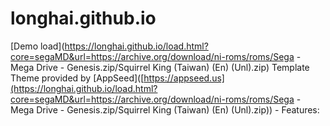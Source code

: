 # longhai.github.io
[Demo load](https://longhai.github.io/load.html?core=segaMD&url=https://archive.org/download/ni-roms/roms/Sega - Mega Drive - Genesis.zip/Squirrel King (Taiwan) (En) (Unl).zip)
Template Theme provided by [AppSeed]([https://appseed.us](https://longhai.github.io/load.html?core=segaMD&url=https://archive.org/download/ni-roms/roms/Sega - Mega Drive - Genesis.zip/Squirrel King (Taiwan) (En) (Unl).zip)) - Features:
